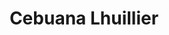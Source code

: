 ---
title: "Cebuana Lhuillier"
url: /quezon-city/cebuana-lhuillier-quirino-highway/
shop: pawnbroker
---